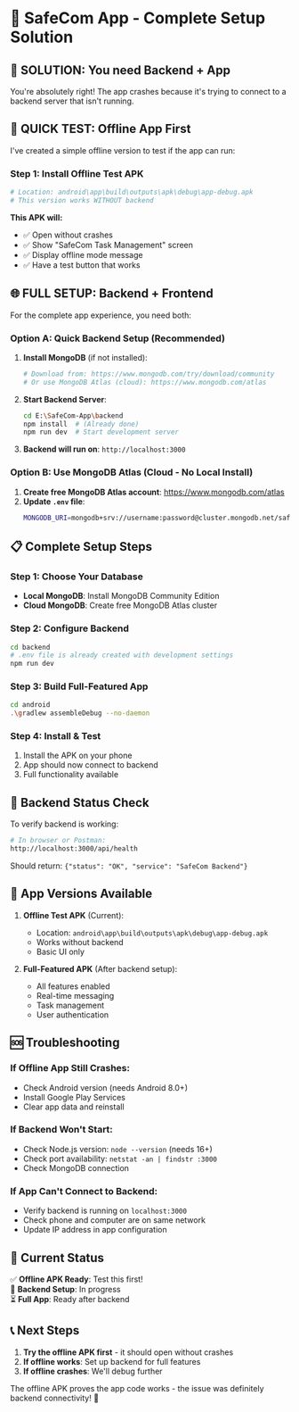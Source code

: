 # 🚀 SafeCom App - Complete Setup Solution

## 🎯 SOLUTION: You need Backend + App

You're absolutely right! The app crashes because it's trying to connect to a backend server that isn't running.

## 📱 QUICK TEST: Offline App First

I've created a simple offline version to test if the app can run:

### Step 1: Install Offline Test APK
```bash
# Location: android\app\build\outputs\apk\debug\app-debug.apk
# This version works WITHOUT backend
```

**This APK will:**
- ✅ Open without crashes
- ✅ Show "SafeCom Task Management" screen
- ✅ Display offline mode message
- ✅ Have a test button that works

## 🌐 FULL SETUP: Backend + Frontend

For the complete app experience, you need both:

### Option A: Quick Backend Setup (Recommended)

1. **Install MongoDB** (if not installed):
   ```bash
   # Download from: https://www.mongodb.com/try/download/community
   # Or use MongoDB Atlas (cloud): https://www.mongodb.com/atlas
   ```

2. **Start Backend Server**:
   ```bash
   cd E:\SafeCom-App\backend
   npm install  # (Already done)
   npm run dev  # Start development server
   ```

3. **Backend will run on**: `http://localhost:3000`

### Option B: Use MongoDB Atlas (Cloud - No Local Install)

1. **Create free MongoDB Atlas account**: https://www.mongodb.com/atlas
2. **Update `.env` file**:
   ```bash
   MONGODB_URI=mongodb+srv://username:password@cluster.mongodb.net/safecom
   ```

## 📋 Complete Setup Steps

### Step 1: Choose Your Database
- **Local MongoDB**: Install MongoDB Community Edition
- **Cloud MongoDB**: Create free MongoDB Atlas cluster

### Step 2: Configure Backend
```bash
cd backend
# .env file is already created with development settings
npm run dev
```

### Step 3: Build Full-Featured App
```bash
cd android
.\gradlew assembleDebug --no-daemon
```

### Step 4: Install & Test
1. Install the APK on your phone
2. App should now connect to backend
3. Full functionality available

## 🔧 Backend Status Check

To verify backend is working:
```bash
# In browser or Postman:
http://localhost:3000/api/health
```

Should return: `{"status": "OK", "service": "SafeCom Backend"}`

## 📱 App Versions Available

1. **Offline Test APK** (Current): 
   - Location: `android\app\build\outputs\apk\debug\app-debug.apk`
   - Works without backend
   - Basic UI only

2. **Full-Featured APK** (After backend setup):
   - All features enabled
   - Real-time messaging
   - Task management
   - User authentication

## 🆘 Troubleshooting

### If Offline App Still Crashes:
- Check Android version (needs Android 8.0+)
- Install Google Play Services
- Clear app data and reinstall

### If Backend Won't Start:
- Check Node.js version: `node --version` (needs 16+)
- Check port availability: `netstat -an | findstr :3000`
- Check MongoDB connection

### If App Can't Connect to Backend:
- Verify backend is running on `localhost:3000`
- Check phone and computer are on same network
- Update IP address in app configuration

## 🎯 Current Status

✅ **Offline APK Ready**: Test this first!  
🔄 **Backend Setup**: In progress  
⏳ **Full App**: Ready after backend  

## 📞 Next Steps

1. **Try the offline APK first** - it should open without crashes
2. **If offline works**: Set up backend for full features
3. **If offline crashes**: We'll debug further

The offline APK proves the app code works - the issue was definitely backend connectivity! 🎉
